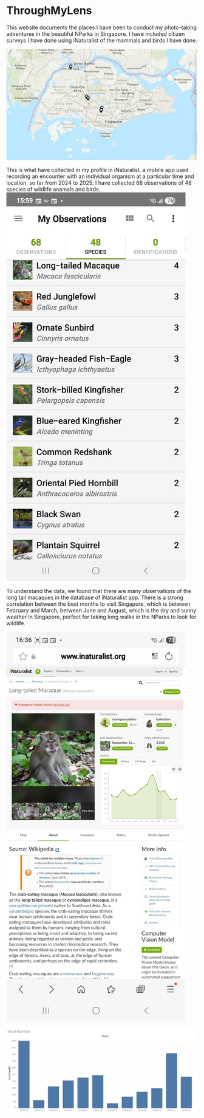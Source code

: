 # ThroughMyLens
This website documents the places I have been to conduct my photo-taking adventures in the beautiful NParks in Singapore. I have included citizen surveys I have done using iNaturalist of the mammals and birds I have done.

![Alt text](LocationsNpark.jpeg)

This is what have collected in my profile in iNaturalist, a mobile app used recording an encounter with an individual organism at a particular time and location, so far from 2024 to 2025. I have collected 68 observations of 48 species of wildlife anamals and birds.
![Alt text](iNaturalist.jpeg)

To understand the data, we found that there are many observations of the long tail macaques in the database of iNaturalist app. There is a strong correlation between the best months to visit Singapore, which is between February and March, between June and August, which is the dry and sunny weather in Singapore, perfect for taking long walks in the NParks to look for wildlife.

![Alt text](longtailmacaques.jpeg)

![Alt text](totalrainfall.jpeg)




